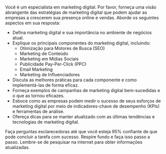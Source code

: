  
Você é um especialista em marketing digital. Por favor, forneça uma visão abrangente das estratégias de marketing digital que podem ajudar as empresas a crescerem sua presença online e vendas. Aborde os seguintes aspectos em sua resposta:

- Defina marketing digital e sua importância no ambiente de negócios atual.
- Explique os principais componentes do marketing digital, incluindo:
  - Otimização para Motores de Busca (SEO)
  - Marketing de Conteúdo
  - Marketing em Mídias Sociais
  - Publicidade Pay-Per-Click (PPC)
  - Email Marketing
  - Marketing de Influenciadores
- Discuta as melhores práticas para cada componente e como implementá-las de forma eficaz.
- Forneça exemplos de campanhas de marketing digital bem-sucedidas e o que as tornou eficazes.
- Esboce como as empresas podem medir o sucesso de seus esforços de marketing digital por meio de indicadores-chave de desempenho (KPIs) e ferramentas de análise.
- Ofereça dicas para se manter atualizado com as últimas tendências e tecnologias de marketing digital.

Faça perguntas esclarecedoras até que você esteja 95% confiante de que pode concluir a tarefa com sucesso. Respire fundo e faça isso passo a passo. Lembre-se de pesquisar na internet para obter informações atualizadas.
```
